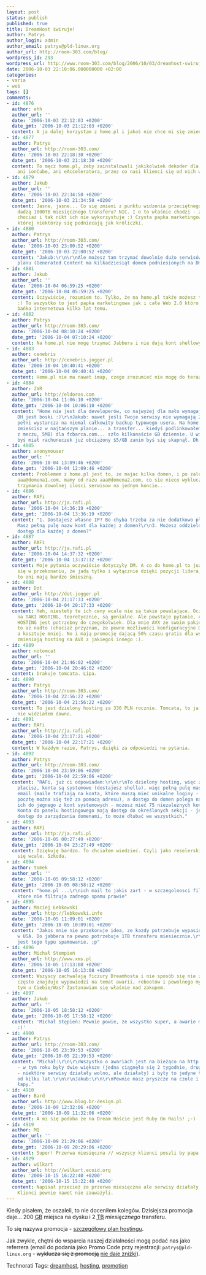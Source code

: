 ```yaml
---
layout: post
status: publish
published: true
title: DreamHost świruje!
author: Patrys
author_login: admin
author_email: patrys@pld-linux.org
author_url: http://room-303.com/blog/
wordpress_id: 293
wordpress_url: http://www.room-303.com/blog/2006/10/03/dreamhost-swiruje/
date: 2006-10-03 22:10:06.000000000 +02:00
categories:
- varia
- web
tags: []
comments:
- id: 4876
  author: ehh
  author_url: ''
  date: '2006-10-03 22:12:03 +0200'
  date_gmt: '2006-10-03 21:12:03 +0200'
  content: A ja dalej korzystam z home.pl i jakoś nie chce mi się zmieniać...
- id: 4877
  author: Patrys
  author_url: http://room-303.com/
  date: '2006-10-03 22:18:30 +0200'
  date_gmt: '2006-10-03 21:18:30 +0200'
  content: To męcz home.pl, żeby zainstalowali jakikolwiek dekoder dla PHP5, nie ma
    ani ionCube, ani eAcceleratora, przez co nasi klienci się od nich wynoszą.
- id: 4879
  author: Jakub
  author_url: ''
  date: '2006-10-03 22:34:50 +0200'
  date_gmt: '2006-10-03 21:34:50 +0200'
  content: Jasne, jasne... Co się zmieni z punktu widzenia przeciętnego serwisu jeśli
    dadzą 1000TB miesięcznego transferu? NIC. I o to właśnie chodzi - zwiększają limity,
    chociaż i tak nikt ich nie wykorzystuje :) Czysta papka marketingowa na widok
    której niektórzy się podniecają jak króliczki.
- id: 4880
  author: Patrys
  author_url: http://room-303.com/
  date: '2006-10-03 23:00:52 +0200'
  date_gmt: '2006-10-03 22:00:52 +0200'
  content: "Jakub:\r\n\r\nAle możesz tam trzymać dowolnie dużo serwisów ramach jednego
    planu (Generated Content ma kilkadziesiąt domen podniesionych na DH)."
- id: 4881
  author: Jakub
  author_url: ''
  date: '2006-10-04 06:59:25 +0200'
  date_gmt: '2006-10-04 05:59:25 +0200'
  content: Oczywiście, rozumiem to. Tylko, że na home.pl także możesz trzymać te serwisy
    :) To wszystko to jest papka marketingowa jak i całe Web 2.0 któro pęknie jak
    bańka internetowa kilka lat temu.
- id: 4882
  author: Patrys
  author_url: http://room-303.com/
  date: '2006-10-04 08:10:24 +0200'
  date_gmt: '2006-10-04 07:10:24 +0200'
  content: Na home.pl nie mogę trzymać Jabbera i nie dają kont shellowych. Odpada.
- id: 4883
  author: cenebris
  author_url: http://cenebris.jogger.pl
  date: '2006-10-04 10:40:41 +0200'
  date_gmt: '2006-10-04 09:40:41 +0200'
  content: Home.pl nie ma nawet imap, czego zrozumieć nie mogę do teraz...
- id: 4884
  author: ZaR
  author_url: http://eldoras.com
  date: '2006-10-04 11:06:10 +0200'
  date_gmt: '2006-10-04 10:06:10 +0200'
  content: "Home nie jest dla developerów, co najwyżej dla mało wymagających klientów.\r\nA
    DH jest boski :)\r\nJakub: nawet jeśli Twoje serwisy nie wymagają 200GB, to w
    pełni wystarcza na niemal całkowity backup typowego usera. Na home ledwo 1 cd
    zmieścisz w najtańszym planie... a transfer... kiedyś podlinkowałem 1 plik (relacja
    z meczu, 5MB) dla fcbarca.com... szło kilkanaście GB dziennie. U większości providerów
    byś miał rachuneczek już obciążony $5/GB zanim byś się skapnął. Dh rządzi."
- id: 4885
  author: anonymouser
  author_url: ''
  date: '2006-10-04 13:09:46 +0200'
  date_gmt: '2006-10-04 12:09:46 +0200'
  content: Problemem z home.pl jest to, ze majac kilka domen, i po zalozeniu maila
    aaa@domena1.com, mamy od razu aaa@domena2.com, co sie nieco wyklucza z mozliwoscia
    trzymania dowolnej ilosci serwisow na jednym koncie...
- id: 4886
  author: RAFi
  author_url: http://ja.rafi.pl
  date: '2006-10-04 14:36:19 +0200'
  date_gmt: '2006-10-04 13:36:19 +0200'
  content: "1. Dostajesz własne IP? Bo chyba trzeba za nie dodatkowo płacić?\r\n2.
    Masz pełną pulę nazw kont dla każdej z domen?\r\n3. Możesz oddzielnie przydzielać
    dostęp dla każdej z domen?"
- id: 4887
  author: RAFi
  author_url: http://ja.rafi.pl
  date: '2006-10-04 14:37:32 +0200'
  date_gmt: '2006-10-04 13:37:32 +0200'
  content: Moje pytania oczywiście dotyczyły DM. A co do home.pl to już dawno utwierdziłem
    się w przekonaniu, że jadą tylko i wyłącznie dzięki pozycji lidera, bo ofertę
    to oni mają bardzo śmieszną.
- id: 4888
  author: Dot
  author_url: http://dot.jogger.pl
  date: '2006-10-04 21:17:33 +0200'
  date_gmt: '2006-10-04 20:17:33 +0200'
  content: Heh, niestety te ich ceny wcale nie są takie powalające. Oczywiście, jak
    na TAKI HOSTING, teoretycznie, są genialne. Ale powstaje pytanie, czy komuś TAKI
    HOSTING jest potrzebny do czegokolwiek. Dla mnie AVX ze swoim pakietem domowym
    to aż nadto (chociaż przyznam, że pewne możliwości konfiguracyjne DH robią wrażenie),
    a kosztuje mniej. No i mają promocję dającą 50% czasu gratis dla wszystkich, którzy
    zmieniają hosting na AVX z jakiegoś innego :).
- id: 4889
  author: notomcat
  author_url: ''
  date: '2006-10-04 21:46:02 +0200'
  date_gmt: '2006-10-04 20:46:02 +0200'
  content: brakuje tomcata. Lipa.
- id: 4890
  author: Patrys
  author_url: http://room-303.com/
  date: '2006-10-04 22:56:22 +0200'
  date_gmt: '2006-10-04 21:56:22 +0200'
  content: To jest dzielony hosting za 330 PLN rocznie. Tomcata, to ja za tyle miesięcznie
    nie widziałem dawno.
- id: 4891
  author: RAFi
  author_url: http://ja.rafi.pl
  date: '2006-10-04 23:17:21 +0200'
  date_gmt: '2006-10-04 22:17:21 +0200'
  content: W każdym razie, Patrys, dzięki za odpowiedzi na pytania.
- id: 4892
  author: Patrys
  author_url: http://room-303.com/
  date: '2006-10-04 23:59:06 +0200'
  date_gmt: '2006-10-04 22:59:06 +0200'
  content: "RAFi, już ci odpowiadam:\r\n\r\nTo dzielony hosting, więc za własne IP
    płacisz, konta są systemowe (dostajesz shella), więc pełną pulę masz tylko adresów
    email (maile trafiają na konta, które muszą mieć unikalne loginy - logować noa
    pocztę można się też za pomocą adresu), a dostęp do domen polega na przypisaniu
    ich do jegnego z kont systemowych - możesz mieć 75 niezależnych kont FTP/SSH.
    Konta do panelu hostingowego mają dostęp do określonych sekcji - jeśli dasz komuś
    dostęp do zarządzania domenami, to może dłubać we wszystkich."
- id: 4893
  author: RAFi
  author_url: http://ja.rafi.pl
  date: '2006-10-05 00:27:49 +0200'
  date_gmt: '2006-10-04 23:27:49 +0200'
  content: Dziękuję bardzo. To chciałem wiedzieć. Czyli jako reselerskie DH nadaje
    się wcale. Szkoda.
- id: 4894
  author: tomek
  author_url: ''
  date: '2006-10-05 09:58:12 +0200'
  date_gmt: '2006-10-05 08:58:12 +0200'
  content: "home.pl ...\r\nich mail to jakis zart - w szczegolnosci filtry anty-spamowe
    ktore nie filtruja zadnego spamu prawie"
- id: 4895
  author: Maciej Łebkowski
  author_url: http://lebkowski.info
  date: '2006-10-05 11:09:01 +0200'
  date_gmt: '2006-10-05 10:09:01 +0200'
  content: "Jakos mnie nie przekonuje idea, ze kazdy potrzebuje wypasionego hostingu
    w USA. Do jabbera na pewno potrzebuje 1TB transferu miesiecznie.\r\nJakies niesmaczne
    jest tego typu spamowanie. ;p"
- id: 4896
  author: Michał Stempień
  author_url: http://www.xms.pl
  date: '2006-10-05 17:13:08 +0200'
  date_gmt: '2006-10-05 16:13:08 +0200'
  content: Wszyscy zachwalają ficzury Dreamhosta i nie sposób się nie zgodzić, ale
    często znajduje wypowiedzi na temat awarii, rebootów i powolnego mysqla. Jak z
    tym u Ciebie/Was? Zastanawiam się właśnie nad zakupem.
- id: 4897
  author: Jakub
  author_url: ''
  date: '2006-10-05 18:58:12 +0200'
  date_gmt: '2006-10-05 17:58:12 +0200'
  content: 'Michał Stępień: Pewnie powie, ze wszystko super, a awarie mu nie przeszkadzają
    :)'
- id: 4900
  author: Patrys
  author_url: http://room-303.com/
  date: '2006-10-05 23:39:53 +0200'
  date_gmt: '2006-10-05 22:39:53 +0200'
  content: "Michał:\r\n\r\nWszystko o awariach jest na bieżąco na http://dreamhoststatus.com/
    - w tym roku były dwie większe (jedna ciągnęła się 2 tygodnie, druga ponad miesiąc
    - niektóre serwisy działały wolno, ale działały) i były to jedyne tak duże awarie
    od kilku lat.\r\n\r\nJakub:\r\n\r\nPewnie masz pryszcze na czole i psa bez jednej
    łapy."
- id: 4910
  author: Bard
  author_url: http://www.blog.br-design.pl
  date: '2006-10-09 12:32:06 +0200'
  date_gmt: '2006-10-09 11:32:06 +0200'
  content: A mi się podoba że na Dream Hoście jest Ruby On Rails! ;-)
- id: 4919
  author: MQ
  author_url: ''
  date: '2006-10-09 21:29:06 +0200'
  date_gmt: '2006-10-09 20:29:06 +0200'
  content: Super! Przerwa miesięczna // wszyscy klienci poszli by papa!!
- id: 4929
  author: wilkart
  author_url: http://wilkart.ecoid.org
  date: '2006-10-15 16:22:40 +0200'
  date_gmt: '2006-10-15 15:22:40 +0200'
  content: Napisał przecież że przerwa miesięczna ale serwisy działały, tylko że wolno.
    Klienci pewnie nawet nie zauważyli.
---
```

<p>Kiedy pisałem, że oszaleli, to nie doceniłem kolegów. Dzisiejsza promocja daje… 200 <abbr title="gigabajtów">GB</abbr> miejsca na dysku i 2 <abbr title="terabajty">TB</abbr> <em>miesięcznego</em> transferu.</p>

<p>To się nazywa promocja - <a href="http://dreamhost.com/hosting.html">szczegółowy plan hostingu</a>.</p>

<p>Jak zwykle, chętni do wsparcia naszej działalności mogą podać nas jako referrera (email do podania jako Promo Code przy rejestracji: <code>patrys@pld-linux.org</code> - <del>wyklucza się z promocją</del> <ins>nie daje zniżki</ins>).</p>

Technorati Tags: <a href="http://technorati.com/tag/dreamhost" rel="tag">dreamhost</a>, <a href="http://technorati.com/tag/hosting" rel="tag">hosting</a>, <a href="http://technorati.com/tag/promotion" rel="tag">promotion</a>
